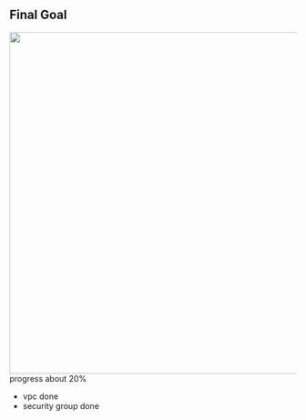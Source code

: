 ## Final Goal<br/>
<img src="https://github.com/strange-waterdeer/aws_3_tier/assets/170915289/44316ed5-448a-4ac1-8c31-50873af27dc8" height="600"/> <br/>
progress about 20%<br/>
- vpc done
- security group done
